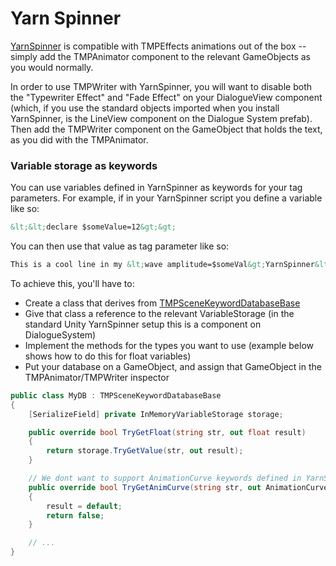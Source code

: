 # Yarn Spinner 

[YarnSpinner](https://yarnspinner.dev) is compatible with TMPEffects animations out of the box -- simply add the TMPAnimator component to the relevant GameObjects as you would normally.  

In order to use TMPWriter with YarnSpinner, you will want to disable both the "Typewriter Effect" and "Fade Effect" on your DialogueView component (which, if you use the standard objects imported when you install YarnSpinner, is the LineView component on the Dialogue System prefab).
Then add the TMPWriter component on the GameObject that holds the text, as you did with the TMPAnimator.

### Variable storage as keywords
You can use variables defined in YarnSpinner as keywords for your tag parameters. For example, if in your YarnSpinner script you define a variable like so:

```markdown
&lt;&lt;declare $someValue=12&gt;&gt;
```

You can then use that value as tag parameter like so:

```markdown
This is a cool line in my &lt;wave amplitude=$someVal&gt;YarnSpinner&lt;/&gt; script!
```

To achieve this, you'll have to:
- Create a class that derives from [TMPSceneKeywordDatabaseBase](../api/TMPEffects.Databases.TMPSceneKeywordDatabaseBase.yml)
- Give that class a reference to the relevant VariableStorage (in the standard Unity YarnSpinner setup this is a component on DialogueSystem)
- Implement the methods for the types you want to use (example below shows how to do this for float variables)
- Put your database on a GameObject, and assign that GameObject in the TMPAnimator/TMPWriter inspector

```csharp
public class MyDB : TMPSceneKeywordDatabaseBase
{
    [SerializeField] private InMemoryVariableStorage storage;

    public override bool TryGetFloat(string str, out float result)
    {
        return storage.TryGetValue(str, out result);
    }

    // We dont want to support AnimationCurve keywords defined in YarnSpinner, so just return false
    public override bool TryGetAnimCurve(string str, out AnimationCurve result)
    {
        result = default;
        return false;
    }

    // ...
}
```